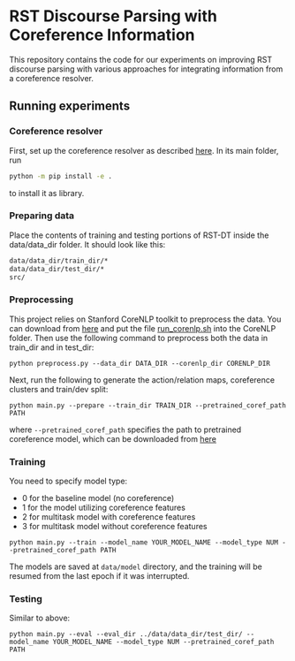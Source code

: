 # RST Discourse Parsing with Coreference Information
This repository contains the code for our experiments on improving RST discourse parsing with various approaches for integrating information from a coreference resolver.

## Running experiments
### Coreference resolver
First, set up the coreference resolver as described [here](https://github.com/grig-guz/ubc-coref). In its main folder, run 
 ```bash
 python -m pip install -e .
```
to install it as library.

### Preparing data
Place the contents of training and testing portions of RST-DT inside the data/data_dir folder. It should look like this:
 ```bash
data/data_dir/train_dir/*
data/data_dir/test_dir/*
src/
```

### Preprocessing
  This project relies on Stanford CoreNLP toolkit to preprocess the data. You can download from [here](http://stanfordnlp.github.io/CoreNLP/index.html) and put the file [run_corenlp.sh](./run_corenlp.sh) into the CoreNLP folder. Then use the following command to preprocess both the data in train_dir and in test_dir:
    
  ```
  python preprocess.py --data_dir DATA_DIR --corenlp_dir CORENLP_DIR
  ```
Next, run the following to generate the action/relation maps, coreference clusters and train/dev split:
  ```
  python main.py --prepare --train_dir TRAIN_DIR --pretrained_coref_path PATH
  ```
where ```--pretrained_coref_path``` specifies the path to pretrained coreference model, which can be downloaded from [here](https://drive.google.com/file/d/1MDvxH3T1R_CC6NKc4tmX8eM_xD-hlBMS/view?usp=sharing)
  ### Training
You need to specify model type:
* 0 for the baseline model (no coreference)
* 1 for the model utilizing coreference features
* 2 for multitask model with coreference features
* 3 for multitask model without coreference features
 ```
python main.py --train --model_name YOUR_MODEL_NAME --model_type NUM --pretrained_coref_path PATH
```
The models are saved at ```data/model``` directory, and the training will be resumed from the last epoch if it was interrupted.

### Testing
Similar to above:
 ```
python main.py --eval --eval_dir ../data/data_dir/test_dir/ --model_name YOUR_MODEL_NAME --model_type NUM --pretrained_coref_path PATH
 ```


